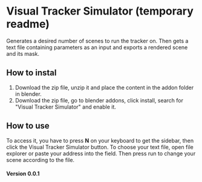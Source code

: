 # Visual Tracker Simulator (temporary readme)
Generates a desired number of scenes to run the tracker on. Then gets a text file containing parameters as an input and exports a rendered scene and its mask.

## How to instal
1. Download the zip file, unzip it and place the content in the addon folder in blender.
2. Download the zip file, go to blender addons, click install, search for "Visual Tracker Simulator" and enable it.

## How to use
To access it, you have to press **N** on your keyboard to get the sidebar, then click the Visual Tracker Simulator button.
To choose your text file, open file explorer or paste your address into the field. Then press run to change your scene according to the file.

#### Version 0.0.1